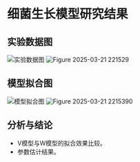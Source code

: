 # 细菌生长模型研究结果

## 实验数据图

![实验数据图](path/to/bacteria_data.png)
![Figure 2025-03-21 221529](https://github.com/user-attachments/assets/7a2aec01-aaec-4fea-be53-86f456621c91)



## 模型拟合图

![模型拟合图](path/to/model_fit.png)
![Figure 2025-03-21 2215390](https://github.com/user-attachments/assets/f76c513f-be35-4d7d-8fa7-dc8db9bfec88)

## 分析与结论

- V模型与W模型的拟合效果比较。
- 参数估计结果。
